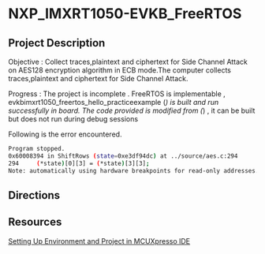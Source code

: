 # NXP_IMXRT1050-EVKB_FreeRTOS


## Project Description
Objective : Collect traces,plaintext and ciphertext for Side Channel Attack on AES128 encryption algorithm in ECB mode.The computer collects traces,plaintext and ciphertext for Side Channel Attack.

Progress : The project is incomplete . FreeRTOS is implementable , evkbimxrt1050_freertos_hello_practiceexample (*) is built and run successfully in board. The code provided is modified from (*) , it can be built but does not run during debug sessions

Following is the error encountered.
```bash
Program stopped.
0x60008394 in ShiftRows (state=0xe3df94dc) at ../source/aes.c:294
294	    (*state)[0][3] = (*state)[3][3];
Note: automatically using hardware breakpoints for read-only addresses.
```

## Directions

## Resources
[Setting Up Environment and Project in MCUXpresso IDE](https://youtu.be/h94HkUv9Iq4)

